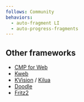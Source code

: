 ```yaml
---
follows: Community
behaviors:
  - auto-fragment LI
  - auto-progress-fragments
---
```


## Other frameworks

* <a href="https://www.jetbrains.com/lp/compose-multiplatform/">CMP for Web</a>
* <a href="https://github.com/kwebio/kweb-core">Kweb</a>
* <a href="https://kvision.io/">KVision</a> / <a href="https://github.com/rjaros/kilua">Kilua</a>
* <a href="https://nacular.github.io/doodle/">Doodle</a>
* <a href="https://www.fritz2.dev/">Fritz2</a>
